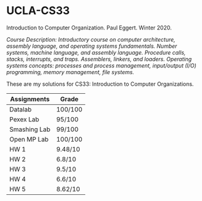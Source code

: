 # UCLA-CS33
Introduction to Computer Organization. Paul Eggert. Winter 2020.

*Course Description: Introductory course on computer architecture, assembly language, and operating systems fundamentals. Number systems, machine language, and assembly language. Procedure calls, stacks, interrupts, and traps. Assemblers, linkers, and loaders. Operating systems concepts: processes and process management, input/output (I/O) programming, memory management, file systems.*

These are my solutions for CS33: Introduction to Computer Organizations. 

Assignments | Grade
------------|-------
Datalab | 100/100
Pexex Lab | 95/100
Smashing Lab | 99/100
Open MP Lab | 100/100
HW 1 | 9.48/10
HW 2 | 6.8/10
HW 3 | 9.5/10
HW 4 | 6.6/10
HW 5 | 8.62/10
